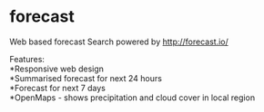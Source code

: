 # forecast
Web based forecast Search powered by http://forecast.io/

Features:
<br> *Responsive web design
<br> *Summarised forecast for next 24 hours 
<br> *Forecast for next 7 days
<br> *OpenMaps - shows precipitation and cloud cover in local region



